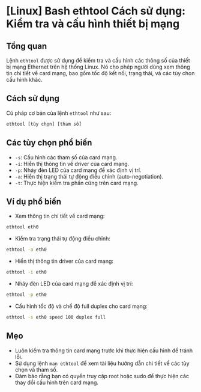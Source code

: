 # [Linux] Bash ethtool Cách sử dụng: Kiểm tra và cấu hình thiết bị mạng

## Tổng quan
Lệnh `ethtool` được sử dụng để kiểm tra và cấu hình các thông số của thiết bị mạng Ethernet trên hệ thống Linux. Nó cho phép người dùng xem thông tin chi tiết về card mạng, bao gồm tốc độ kết nối, trạng thái, và các tùy chọn cấu hình khác.

## Cách sử dụng
Cú pháp cơ bản của lệnh `ethtool` như sau:
```bash
ethtool [tùy chọn] [tham số]
```

## Các tùy chọn phổ biến
- `-s`: Cấu hình các tham số của card mạng.
- `-i`: Hiển thị thông tin về driver của card mạng.
- `-p`: Nháy đèn LED của card mạng để xác định vị trí.
- `-a`: Hiển thị trạng thái tự động điều chỉnh (auto-negotiation).
- `-t`: Thực hiện kiểm tra phần cứng trên card mạng.

## Ví dụ phổ biến
- Xem thông tin chi tiết về card mạng:
```bash
ethtool eth0
```

- Kiểm tra trạng thái tự động điều chỉnh:
```bash
ethtool -a eth0
```

- Hiển thị thông tin driver của card mạng:
```bash
ethtool -i eth0
```

- Nháy đèn LED của card mạng để xác định vị trí:
```bash
ethtool -p eth0
```

- Cấu hình tốc độ và chế độ full duplex cho card mạng:
```bash
ethtool -s eth0 speed 100 duplex full
```

## Mẹo
- Luôn kiểm tra thông tin card mạng trước khi thực hiện cấu hình để tránh lỗi.
- Sử dụng lệnh `man ethtool` để xem tài liệu hướng dẫn chi tiết về các tùy chọn và tham số.
- Đảm bảo rằng bạn có quyền truy cập root hoặc sudo để thực hiện các thay đổi cấu hình trên card mạng.